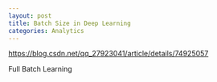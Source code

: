 ```yaml
---
layout: post
title: Batch Size in Deep Learning
categories: Analytics
---
```


https://blog.csdn.net/qq_27923041/article/details/74925057

Full Batch Learning